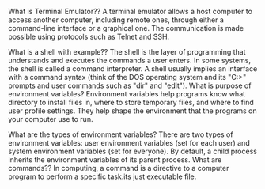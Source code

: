 What is Terminal Emulator??
A terminal emulator allows a host computer to access another computer, including remote ones, through either a command-line interface or a graphical one. The communication is made possible using protocols such as Telnet and SSH.

What is a shell with example??
The shell is the layer of programming that understands and executes the commands a user enters. In some systems, the shell is called a command interpreter. A shell usually implies an interface with a command syntax (think of the DOS operating system and its "C:>" prompts and user commands such as "dir" and "edit").
What is purpose of environment variables?
Environment variables help programs know what directory to install files in, where to store temporary files, and where to find user profile settings. They help shape the environment that the programs on your computer use to run.


What are the types of environment variables?
There are two types of environment variables: user environment variables (set for each user) and system environment variables (set for everyone). By default, a child process inherits the environment variables of its parent process.
  What are commands??
  In computing, a command is a directive to a computer program to perform a specific task.its just executable file.
